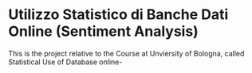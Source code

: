 # Utilizzo Statistico di Banche Dati Online (Sentiment Analysis)
 This is the project relative to the Course at Unviersity of Bologna, called Statistical Use of Database online-

